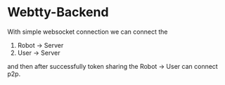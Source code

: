 # Webtty-Backend
With simple websocket connection we can connect the 
1. Robot -> Server
2. User -> Server

and then after successfully token sharing the Robot -> User can connect p2p.
